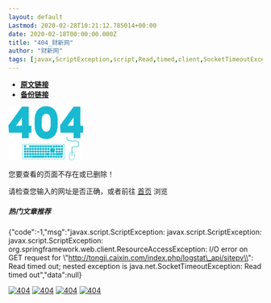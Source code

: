 ```yaml
---
layout: default
Lastmod: 2020-02-28T10:21:12.785014+00:00
date: 2020-02-18T00:00:00.000Z
title: "404_财新网"
author: "财新网"
tags: [javax,ScriptException,script,Read,timed,client,SocketTimeoutException,api]
---
```


* [**原文链接**](https://china.caixin.com/2020-02-18/101516203.html)
* [**备份链接**](https://archive.li/syczr)


![](/images/post/4f4adcbf8c6f66dcfc8a3282ac2bf10a.png)

您要查看的页面不存在或已删除！

请检查您输入的网址是否正确，或者前往 [首页](http://www.caixin.com/) 浏览

##### 热门文章推荐

{"code":-1,"msg":"javax.script.ScriptException: javax.script.ScriptException: javax.script.ScriptException: org.springframework.web.client.ResourceAccessException: I/O error on GET request for \\"http://tongji.caixin.com/index.php/logstat\_api/sitepv\\": Read timed out; nested exception is java.net.SocketTimeoutException: Read timed out","data":null}

[![404](/images/post/ddc3f7bdeaafb928cf4f72e0775ac996.png)](http://mall.caixin.com/mall/web/product/product.html?id=733&channelSource=404) [![404](/images/post/b472ea9521ab35dffcdbb2ce28858cfe.jpg)](http://mall.caixin.com/mall/web/product/product.html?id=615&channelSource=404) [![404](/images/post/a0e2249d719d8cf552638a0c1ade8adf.jpg)](http://mall.caixin.com/mall/web/product/product.html?id=435&channelSource=404) [![404](/images/post/f4752490c395378693b4e2469cb769b7.jpg)](http://mall.caixin.com/mall/web/product/product.html?id=666&channelSource=404)

